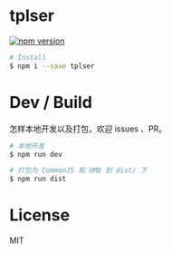 
# tplser

[![npm version](https://badge.fury.io/js/tplser.svg)](//npmjs.com/package/tplser)

``` bash
# Install 
$ npm i --save tplser 
```


# Dev / Build 

怎样本地开发以及打包，欢迎 issues 、PR。 

``` bash
# 本地开发
$ npm run dev 
```

``` bash 
# 打包为 CommonJS 和 UMD 到 dist/ 下
$ npm run dist 
```


# License 

MIT

